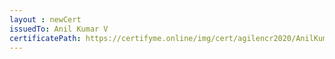```yaml
--- 
layout : newCert 
issuedTo: Anil Kumar V 
certificatePath: https://certifyme.online/img/cert/agilencr2020/AnilKumarV_d6b5f.png
--- 
```

